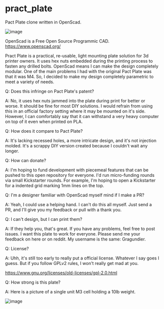 # pract_plate
Pact Plate clone written in OpenScad.

![image](https://drive.google.com/uc?export=view&id=12d_HOUytPB6_IVYhd0VLitnlZqcQuSYB)


OpenScad is a Free Open Source Programmic CAD.
https://www.openscad.org/


Pract Plate is a practical, re-usable, light mounting plate solution for 3d printer owners.  It uses hex nuts embedded during the printing process to fasten any drilled bolts.  OpenScad means I can make the design completely modular.  One of the main problems I had with the original Pact Plate was that it was M4.  So, I decided to make my design completely parametric to meet a variety of needs.  

Q: Does this infringe on Pact Plate's patent? 

A: No, it uses hex nuts jammed into the plate during print for better or worse.  It should be fine for most DIY solutions.  I would refrain from using this in an official factory setting where it may be mounted on it's side.  However, I can comfortably say that it can withstand a very heavy computer on top of it even when printed on PLA.  


Q: How does it compare to Pact Plate?

A: It's lacking recessed holes, a more intricate design, and it's not injection molded.  It's a scrappy DIY version created because I couldn't wait any longer.  


Q: How can donate?  

A: I'm hoping to fund development with piecemeal features that can be pushed to this open repository for everyone.  I'd run micro-funding rounds via small Kickstarter rounds.  For example, I'm hoping to open a Kickstarter for a indented grid marking 1mm lines on the top.   

Q: I'm a designer familiar with OpenScad myself mind if I make a PR?

A: Yeah, I could use a helping hand.  I can't do this all myself.  Just send a PR, and I'll give you my feedback or pull with a thank you.  


Q: I can't design, but I can print them?

A: If they help you, that's great.  If you have any problems, feel free to post issues.  I want this plate to work for everyone.  Please send me your feedback on here or on reddit.  My username is the same: Gragundier.  


Q: License?

A: Uhh, it's still too early to really put a official license.  Whatever I say goes I guess. But if you follow GPLv2 rules, I won't really get mad at you.  

https://www.gnu.org/licenses/old-licenses/gpl-2.0.html

Q: How strong is this plate?

A: Here is a picture of a single unit M3 cell holding a 10lb weight.

![image](https://drive.google.com/uc?export=view&id=160-dX1AfQTZL3uGBzljvv6r1yQIXrb_d/view?usp=sharing)
